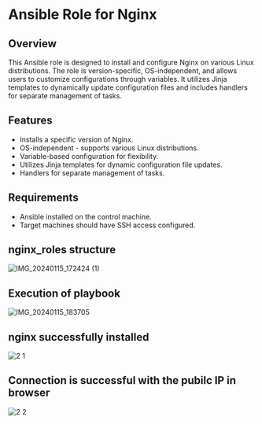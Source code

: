 # Ansible Role for Nginx

## Overview

This Ansible role is designed to install and configure Nginx on various Linux distributions. The role is version-specific, OS-independent, and allows users to customize configurations through variables. It utilizes Jinja templates to dynamically update configuration files and includes handlers for separate management of tasks.

## Features

- Installs a specific version of Nginx.
- OS-independent - supports various Linux distributions.
- Variable-based configuration for flexibility.
- Utilizes Jinja templates for dynamic configuration file updates.
- Handlers for separate management of tasks.

## Requirements

- Ansible installed on the control machine.
- Target machines should have SSH access configured.

## nginx_roles structure

![IMG_20240115_172424 (1)](https://github.com/udaychaturvedi/jenkinspractice/assets/149717783/cdb8d65a-74b6-4423-b9ee-cdffcae32b21)


## Execution of playbook

![IMG_20240115_183705](https://github.com/udaychaturvedi/jenkinspractice/assets/149717783/ff9b8b08-677b-4d7d-a662-7bf49ec3123d)


## nginx successfully installed
![2 1](https://github.com/udaychaturvedi/jenkinspractice/assets/149717783/6ed57975-103c-4714-8aad-ff0eb2efbd3d)



## Connection is successful with the pubilc IP in browser

![2 2](https://github.com/udaychaturvedi/jenkinspractice/assets/149717783/9704e363-4cd2-4fb4-bdc2-b9c736c90e3d)


